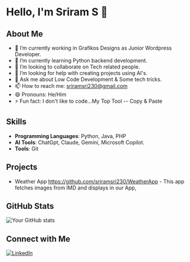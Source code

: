# Hello, I'm Sriram S 👋

## About Me
- 🔭 I’m currently working in Grafikos Designs as Junior Wordpress Developer.
- 🌱 I’m currently learning Python backend development.
- 👯 I’m looking to collaborate on Tech related people.
- 🤔 I’m looking for help with creating projects using AI's.
- 💬 Ask me about Low Code Development & Some tech tricks.
- 📫 How to reach me: sriramsri230@gmail.com
- 😄 Pronouns: He/Him
- ⚡ Fun fact: I don't like to code...My Top Tool -- Copy & Paste

## Skills
- **Programming Languages**: Python, Java, PHP
- **AI Tools**: ChatGpt, Claude, Gemini, Microsoft Copilot.
- **Tools**: Git

## Projects
- Weather App  https://github.com/sriramsri230/WeatherApp - This app fetches images from IMD and displays in our App,

## GitHub Stats
![Your GitHub stats](https://github-readme-stats.vercel.app/api?username=sriramsri230&show_icons=true&theme=radical)

## Connect with Me
[![LinkedIn](https://img.shields.io/badge/-LinkedIn-blue?style=flat-square&logo=LinkedIn&logoColor=white&link=https://www.linkedin.com/in/sriram230/)](https://www.linkedin.com/in/sriram230/)

